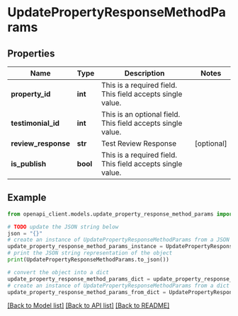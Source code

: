 # UpdatePropertyResponseMethodParams


## Properties

Name | Type | Description | Notes
------------ | ------------- | ------------- | -------------
**property_id** | **int** | This is a required field. This field accepts single value. | 
**testimonial_id** | **int** | This is an optional field. This field accepts single value. | 
**review_response** | **str** | Test Review Response | [optional] 
**is_publish** | **bool** | This is a required field. This field accepts single value. | 

## Example

```python
from openapi_client.models.update_property_response_method_params import UpdatePropertyResponseMethodParams

# TODO update the JSON string below
json = "{}"
# create an instance of UpdatePropertyResponseMethodParams from a JSON string
update_property_response_method_params_instance = UpdatePropertyResponseMethodParams.from_json(json)
# print the JSON string representation of the object
print(UpdatePropertyResponseMethodParams.to_json())

# convert the object into a dict
update_property_response_method_params_dict = update_property_response_method_params_instance.to_dict()
# create an instance of UpdatePropertyResponseMethodParams from a dict
update_property_response_method_params_from_dict = UpdatePropertyResponseMethodParams.from_dict(update_property_response_method_params_dict)
```
[[Back to Model list]](../README.md#documentation-for-models) [[Back to API list]](../README.md#documentation-for-api-endpoints) [[Back to README]](../README.md)


